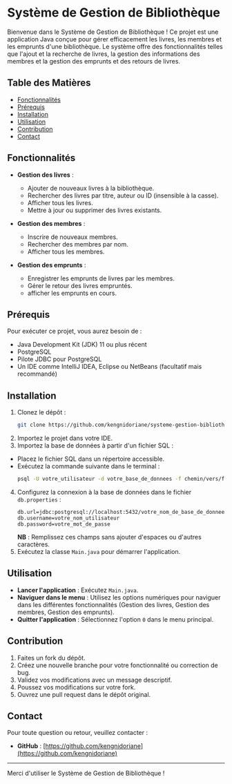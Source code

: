 # Système de Gestion de Bibliothèque

Bienvenue dans le Système de Gestion de Bibliothèque ! Ce projet est une application Java conçue pour gérer efficacement les livres, les membres et les emprunts d'une bibliothèque. Le système offre des fonctionnalités telles que l'ajout et la recherche de livres, la gestion des informations des membres et la gestion des emprunts et des retours de livres.

## Table des Matières

- [Fonctionnalités](#fonctionnalités)
- [Prérequis](#prérequis)
- [Installation](#installation)
- [Utilisation](#utilisation)
- [Contribution](#contribution)
- [Contact](#contact)

## Fonctionnalités

- **Gestion des livres** :
  - Ajouter de nouveaux livres à la bibliothèque.
  - Rechercher des livres par titre, auteur ou ID (insensible à la casse).
  - Afficher tous les livres.
  - Mettre à jour ou supprimer des livres existants.

- **Gestion des membres** :
  - Inscrire de nouveaux membres.
  - Rechercher des membres par nom.
  - Afficher tous les membres.

- **Gestion des emprunts** :
  - Enregistrer les emprunts de livres par les membres.
  - Gérer le retour des livres empruntés.
  - afficher les emprunts en cours.

## Prérequis

Pour exécuter ce projet, vous aurez besoin de :

- Java Development Kit (JDK) 11 ou plus récent
- PostgreSQL
- Pilote JDBC pour PostgreSQL
- Un IDE comme IntelliJ IDEA, Eclipse ou NetBeans (facultatif mais recommandé)

## Installation

1. Clonez le dépôt :
   ```bash
   git clone https://github.com/kengnidoriane/systeme-gestion-bibliotheque.git
   ```
2. Importez le projet dans votre IDE.
3. Importez la base de données à partir d'un fichier SQL :
  - Placez le fichier SQL dans un répertoire accessible.
  - Exécutez la commande suivante dans le terminal :
    ```bash
    psql -U votre_utilisateur -d votre_base_de_donnees -f chemin/vers/fichier.sql
    ```
4. Configurez la connexion à la base de données dans le fichier `db.properties` :
   ```properties
   db.url=jdbc:postgresql://localhost:5432/votre_nom_de_base_de_donnees
   db.username=votre_nom_utilisateur
   db.password=votre_mot_de_passe
   ```
   **NB** : Remplissez ces champs sans ajouter d'espaces ou d'autres caractères.
5. Exécutez la classe `Main.java` pour démarrer l'application.

## Utilisation

- **Lancer l'application** : Exécutez `Main.java`.
- **Naviguer dans le menu** : Utilisez les options numériques pour naviguer dans les différentes fonctionnalités (Gestion des livres, Gestion des membres, Gestion des emprunts).
- **Quitter l'application** : Sélectionnez l'option `0` dans le menu principal.

## Contribution

1. Faites un fork du dépôt.
2. Créez une nouvelle branche pour votre fonctionnalité ou correction de bug.
3. Validez vos modifications avec un message descriptif.
4. Poussez vos modifications sur votre fork.
5. Ouvrez une pull request dans le dépôt original.

## Contact

Pour toute question ou retour, veuillez contacter :

- **GitHub** : [https://github.com/kengnidoriane](https://github.com/kengnidoriane)

---

Merci d'utiliser le Système de Gestion de Bibliothèque !

